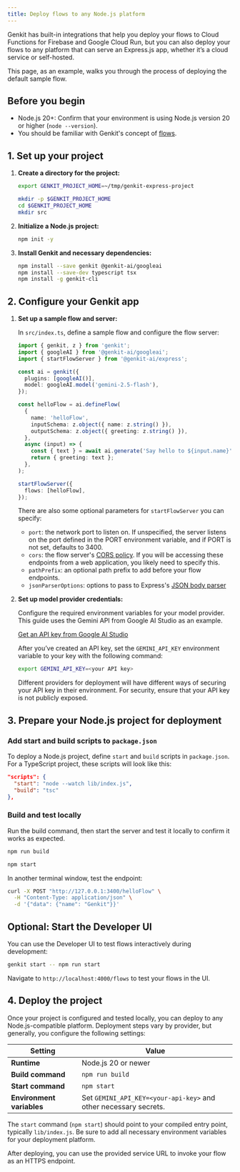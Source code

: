 ```yaml
---
title: Deploy flows to any Node.js platform
---
```


Genkit has built-in integrations that help you deploy your flows to
Cloud Functions for Firebase and Google Cloud Run, but you can also deploy your
flows to any platform that can serve an Express.js app, whether it’s a cloud
service or self-hosted.

This page, as an example, walks you through the process of deploying the default
sample flow.

## Before you begin

- Node.js 20+: Confirm that your environment is using Node.js version 20 or
  higher (`node --version`).
- You should be familiar with Genkit's concept of [flows](/docs/flows).

## 1. Set up your project

1. **Create a directory for the project:**

    ```bash
    export GENKIT_PROJECT_HOME=~/tmp/genkit-express-project

    mkdir -p $GENKIT_PROJECT_HOME
    cd $GENKIT_PROJECT_HOME
    mkdir src
    ```

1. **Initialize a Node.js project:**

    ```bash
    npm init -y
    ```

1. **Install Genkit and necessary dependencies:**

    ```bash
    npm install --save genkit @genkit-ai/googleai
    npm install --save-dev typescript tsx
    npm install -g genkit-cli
    ```

## 2. Configure your Genkit app

1. **Set up a sample flow and server:**

    In `src/index.ts`, define a sample flow and configure the flow server:

    ```typescript
    import { genkit, z } from 'genkit';
    import { googleAI } from '@genkit-ai/googleai';
    import { startFlowServer } from '@genkit-ai/express';

    const ai = genkit({
      plugins: [googleAI()],
      model: googleAI.model('gemini-2.5-flash'),
    });

    const helloFlow = ai.defineFlow(
      {
        name: 'helloFlow',
        inputSchema: z.object({ name: z.string() }),
        outputSchema: z.object({ greeting: z.string() }),
      },
      async (input) => {
        const { text } = await ai.generate('Say hello to ${input.name}');
        return { greeting: text };
      },
    );

    startFlowServer({
      flows: [helloFlow],
    });
    ```

    There are also some optional parameters for `startFlowServer` you can specify:

    - `port`: the network port to listen on. If unspecified, the server listens on
      the port defined in the PORT environment variable, and if PORT is not set,
      defaults to 3400.
    - `cors`: the flow server's
      [CORS policy](https://www.npmjs.com/package/cors#configuration-options).
      If you will be accessing these endpoints from a web application, you likely
      need to specify this.
    - `pathPrefix`: an optional path prefix to add before your flow endpoints.
    - `jsonParserOptions`: options to pass to Express's
      [JSON body parser](https://www.npmjs.com/package/body-parser#bodyparserjsonoptions)

1. **Set up model provider credentials:**

    Configure the required environment variables for your model provider. This guide
    uses the Gemini API from Google AI Studio as an example.

    [Get an API key from Google AI Studio](https://makersuite.google.com/app/apikey)

    After you’ve created an API key, set the `GEMINI_API_KEY` environment
    variable to your key with the following command:

    ```bash
    export GEMINI_API_KEY=<your API key>
    ```

    Different providers for deployment will have different ways of securing your
    API key in their environment. For security, ensure that your API key is not
    publicly exposed.

## 3. Prepare your Node.js project for deployment

### Add start and build scripts to `package.json`

To deploy a Node.js project, define `start` and `build` scripts in
`package.json`. For a TypeScript project, these scripts will look like this:

```json
"scripts": {
  "start": "node --watch lib/index.js",
  "build": "tsc"
},
```

### Build and test locally

Run the build command, then start the server and test it locally to confirm it
works as expected.

```bash
npm run build

npm start
```

In another terminal window, test the endpoint:

```bash
curl -X POST "http://127.0.0.1:3400/helloFlow" \
  -H "Content-Type: application/json" \
  -d '{"data": {"name": "Genkit"}}'
```

## Optional: Start the Developer UI

You can use the Developer UI to test flows interactively during development:

```bash
genkit start -- npm run start
```

Navigate to `http://localhost:4000/flows` to
test your flows in the UI.

## 4. Deploy the project

Once your project is configured and tested locally, you can deploy to
any Node.js-compatible platform. Deployment steps vary by provider, but
generally, you configure the following settings:

| Setting                   | Value                                                            |
| ------------------------- | ---------------------------------------------------------------- |
| **Runtime**               | Node.js 20 or newer                                              |
| **Build command**         | `npm run build`                                                  |
| **Start command**         | `npm start`                                                      |
| **Environment variables** | Set `GEMINI_API_KEY=<your-api-key>` and other necessary secrets. |

The `start` command (`npm start`) should point to your compiled entry point,
typically `lib/index.js`. Be sure to add all necessary environment variables
for your deployment platform.

After deploying, you can use the provided service URL to invoke your flow as
an HTTPS endpoint.